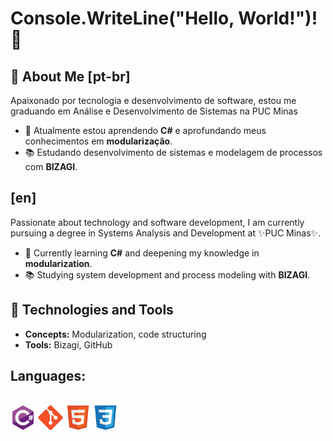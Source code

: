 # Console.WriteLine("Hello, World!")! 👋

## 🚀 About Me [pt-br]

Apaixonado por tecnologia e desenvolvimento de software, estou me graduando em Análise e Desenvolvimento de Sistemas na PUC Minas

- 🔧 Atualmente estou aprendendo **C#** e aprofundando meus conhecimentos em **modularização**.
- 📚 Estudando desenvolvimento de sistemas e modelagem de processos com **BIZAGI**.
## [en] 

Passionate about technology and software development, I am currently pursuing a degree in Systems Analysis and Development at ✨PUC Minas✨.

- 🔧 Currently learning **C#** and deepening my knowledge in **modularization**.
- 📚 Studying system development and process modeling with **BIZAGI**.

## 🌟 Technologies and Tools

- **Concepts:** Modularization, code structuring
- **Tools:** Bizagi, GitHub

  

## **Languages:** 
<div style="display: inline_block"><br>
  <img align="center" alt="Csharp" height="40" width="40" src="https://raw.githubusercontent.com/devicons/devicon/master/icons/csharp/csharp-original.svg">
  <img align="center" alt="Git" height="40" width="40" src="https://raw.githubusercontent.com/devicons/devicon/master/icons/git/git-original.svg">
  <img align="center" alt="HTML" height="40" width="40" src="https://raw.githubusercontent.com/devicons/devicon/master/icons/html5/html5-original.svg">
  <img align="center" alt="CSS" height="40" width="40" src="https://raw.githubusercontent.com/devicons/devicon/master/icons/css3/css3-original.svg">
</div>  




